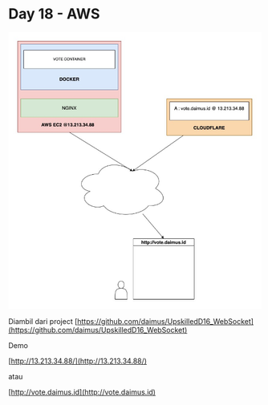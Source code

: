 # Day 18 - AWS

![Topology](resources/topology.jpg)

Diambil dari project [https://github.com/daimus/UpskilledD16_WebSocket](https://github.com/daimus/UpskilledD16_WebSocket)

Demo

[http://13.213.34.88/](http://13.213.34.88/)

atau

[http://vote.daimus.id](http://vote.daimus.id)
